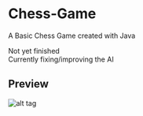 # Chess-Game
A Basic Chess Game created with Java </br>

Not yet finished </br>
Currently fixing/improving the AI


Preview
-------------
![alt tag](https://raw.githubusercontent.com/SHeston/Chess/master/chess_capture.PNG)
